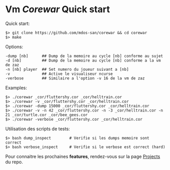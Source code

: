 # Vm *Corewar* Quick start

Quick start:

    $> git clone https://github.com/mdos-san/corewar && cd corewar
    $> make

Options:

    -dump [nb]      ## Dump de la memoire au cycle [nb] conforme au sujet
    -d [nb]         ## Dump de la memoire au cycle [nb] conforme a la vm de zaz
    -n [nb] player  ## Set numero du joueur suivant a [nb]
    -v              ## Active le visualiseur ncurse
    -verbose        ## Similaire a l'option -v 16 de la vm de zaz

Examples:

    $> ./corewar _cor/fluttershy.cor _cor/helltrain.cor
    $> ./corewar -v _cor/fluttershy.cor _cor/helltrain.cor
    $> ./corewar -dump 15000 _cor/fluttershy.cor _cor/helltrain.cor
    $> ./corewar -v -n 42 _cor/fluttershy.cor -n -3 _cor/helltrain.cor -n 21 _cor/turtle.cor _cor/bee_gees.cor
    $> ./corewar -verbose _cor/fluttershy.cor _cor/helltrain.cor

Utilisation des scripts de tests:

    $> bash dump_inspect        # Verifie si les dumps memoire sont correct
    $> bash verbose_inspect     # Verifie si le verbose est correct (hard)

Pour connaitre les prochaines **features**, rendez-vous sur la page [Projects](https://github.com/mdos-san/corewar/projects) du repo.
